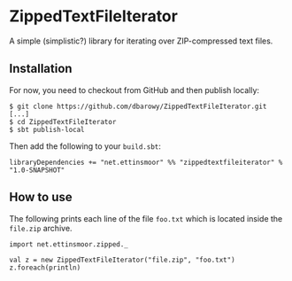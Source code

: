 # ZippedTextFileIterator
A simple (simplistic?) library for iterating over ZIP-compressed text files.

## Installation ##

For now, you need to checkout from GitHub and then publish locally:

```
$ git clone https://github.com/dbarowy/ZippedTextFileIterator.git
[...]
$ cd ZippedTextFileIterator
$ sbt publish-local

```

Then add the following to your `build.sbt`:

```
libraryDependencies += "net.ettinsmoor" %% "zippedtextfileiterator" % "1.0-SNAPSHOT"
```

## How to use ##

The following prints each line of the file `foo.txt` which is located inside the `file.zip` archive.


```
import net.ettinsmoor.zipped._

val z = new ZippedTextFileIterator("file.zip", "foo.txt")
z.foreach(println)

```
